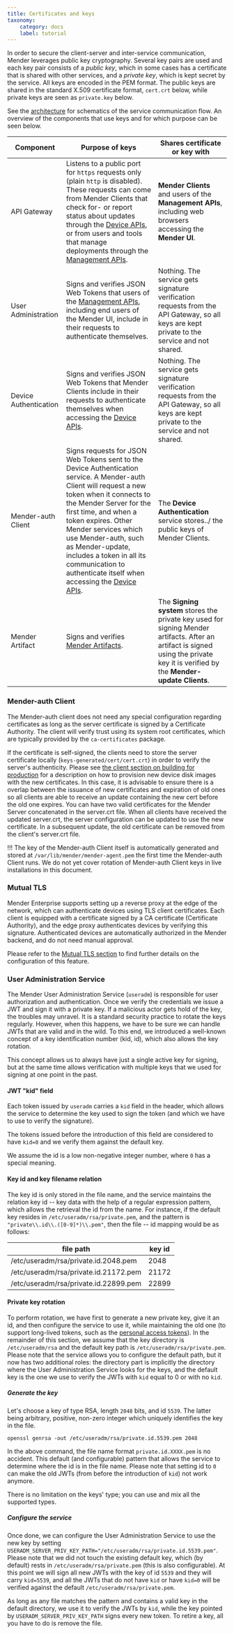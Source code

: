 ```yaml
---
title: Certificates and keys
taxonomy:
    category: docs
    label: tutorial
---
```


In order to secure the client-server and inter-service communication,
Mender leverages public key cryptography. Several key pairs are used
and each key pair consists of a *public key*, which in some cases has
a certificate that is shared with other services, and a *private key*,
which is kept secret by the service.
All keys are encoded in the PEM format. The public keys are shared in the
standard X.509 certificate format, `cert.crt` below,
while private keys are seen as `private.key` below.

See the [architecture](../01.Architecture/docs.md) for schematics of the service
communication flow. An overview of the components that use keys and
for which purpose can be seen below.

| Component | Purpose of keys | Shares certificate or key with |
|-----------------------|----------------------------------------------------------------------------------------------------------------------------------------------------------------------------------------------------------------------------------------------------------------------------------------------------------------------------------|---------------------------------------------------------------------------------------------------------------------------------------------|
| API Gateway | Listens to a public port for `https` requests only (plain `http` is disabled). These requests can come from Mender Clients that check for- or report status about updates through the [Device APIs](../../../200.Server-side-API/?target=_blank#device-apis), or from users and tools that manage deployments through the [Management APIs](../../../200.Server-side-API/?target=_blank#management-apis). | **Mender Clients** and users of the **Management APIs**, including web browsers accessing the **Mender UI**. |
| User Administration | Signs and verifies JSON Web Tokens that users of the [Management APIs](../../../200.Server-side-API/?target=_blank#management-apis), including end users of the Mender UI, include in their requests to authenticate themselves. | Nothing. The service gets signature verification requests from the API Gateway, so all keys are kept private to the service and not shared. |
| Device Authentication | Signs and verifies JSON Web Tokens that Mender Clients include in their requests to authenticate themselves when accessing the [Device APIs](../../../200.Server-side-API/?target=_blank#device-apis). | Nothing. The service gets signature verification requests from the API Gateway, so all keys are kept private to the service and not shared. |
| Mender-auth Client | Signs requests for JSON Web Tokens sent to the Device Authentication service. A Mender-auth Client will request a new token when it connects to the Mender Server for the first time, and when a token expires. Other Mender services which use Mender-auth, such as Mender-update, includes a token in all its communication to authenticate itself when accessing the [Device APIs](../../../200.Server-side-API/?target=_blank#device-apis). | The **Device Authentication** service stores../ the public keys of Mender Clients. |
| Mender Artifact | Signs and verifies [Mender Artifacts](../../../02.Overview/03.Artifact/docs.md). | The **Signing system** stores the private key used for signing Mender artifacts. After an artifact is signed using the private key it is verified by the **Mender-update Clients**. |

### Mender-auth Client

The Mender-auth client does not need any special configuration regarding certificates as long as the
server certificate is signed by a Certificate Authority. The client will verify trust using its
system root certificates, which are typically provided by the `ca-certificates` package.

If the certificate is self-signed, the clients need to store the server certificate locally
(`keys-generated/cert/cert.crt`) in order to verify the server's authenticity.
Please see [the client section on building for production](../../../05.Operating-System-updates-Yocto-Project/06.Build-for-production/docs.md)
for a description on how to provision new device disk images with the new certificates. In this case, it
is advisable to ensure there is a overlap between the issuance of new certificates and expiration of old
ones so all clients are able to receive an update containing the new cert before the old one expires. You
can have two valid certificates for the Mender Server concatenated in the server.crt file. When all clients
have received the updated server.crt, the server configuration can be updated to use the new certificate.
In a subsequent update, the old certificate can be removed from the client's server.crt file.

!!! The key of the Mender-auth Client itself is automatically generated and stored at `/var/lib/mender/mender-agent.pem` the first time the Mender-auth Client runs. We do not yet cover rotation of Mender-auth Client keys in live installations in this document.


### Mutual TLS

Mender Enterprise supports setting up a reverse proxy at the edge of the network, which can authenticate devices using TLS client certificates. Each client is equipped with a certificate signed by a CA certificate (Certificate Authority), and the edge proxy authenticates devices by verifying this signature. Authenticated devices are automatically authorized in the Mender backend, and do not need manual approval.

Please refer to the [Mutual TLS section](../../../08.Server-integration/03.Mutual-TLS-authentication/docs.md)
to find further details on the configuration of this feature.

### User Administration Service

The Mender User Administration Service (`useradm`) is responsible for user authorization
and authentication. Once we verify the credentials we issue a JWT and sign it with a private key.
If a malicious actor gets hold of the key, the troubles may unravel. It is a standard security
practice to rotate the keys regularly. However, when this happens, we have to be sure
we can handle JWTs that are valid and in the wild. To this end, we introduced
a well-known concept of a key identification number (kid, id),
which also allows the key rotation.

This concept allows us to always have just a single active key for signing, but at the same time
allows verification with multiple keys that we used for signing at one point in the past.

#### JWT "kid" field

Each token issued by `useradm` carries a `kid` field in the header, which allows the service to determine
the key used to sign the token (and which we have to use to verify the signature).

The tokens issued before the introduction of this field are considered to have `kid=0`
and we verify them against the default key.

We assume the id is a low non-negative integer number, where `0` has a special meaning.

#### Key id and key filename relation

The key id is only stored in the file name, and the service maintains the relation key id -- key data
with the help of a regular expression pattern, which allows the retrieval the id from the name.
For instance, if the default key resides in `/etc/useradm/rsa/private.pem`, and the pattern
is `"private\\.id\\.([0-9]*)\\.pem"`, then the file -- id mapping would be as follows:

| file path | key id |
| --------- | ------ |
| /etc/useradm/rsa/private.id.2048.pem | 2048 |
| /etc/useradm/rsa/private.id.21172.pem | 21172 |
| /etc/useradm/rsa/private.id.22899.pem | 22899 |

#### Private key rotation

To perform rotation, we have first to generate a new private key, give it an id, and then configure
the service to use it, while maintaining the old one (to support long-lived tokens, 
such as the [personal access tokens](../../../08.Server-integration/01.Using-the-apis/docs.md#personal-access-tokens)).
In the remainder of this section, we assume that the key directory is `/etc/useradm/rsa`
and the default key path is `/etc/useradm/rsa/private.pem`. Please note that the service allows
you to configure the default path, but it now has two additional roles: the directory part is implicitly
the directory where the User Administration Service looks for the keys, and the default key
is the one we use to verify the JWTs with `kid` equal to 0 or with no `kid`.

##### Generate the key

Let's choose a key of type RSA, length `2048` bits, and id `5539`. The latter being arbitrary,
positive, non-zero integer which uniquely identifies the key in the file.

```shell
openssl genrsa -out /etc/useradm/rsa/private.id.5539.pem 2048
```

In the above command, the file name format `private.id.XXXX.pem` is no accident.
This default (and configurable) pattern that allows the service to determine
where the id is in the file name. Please note that setting id to `0` can make
the old JWTs (from before the introduction of `kid`) not work anymore.

There is no limitation on the keys' type; you can use and mix all the supported types.

##### Configure the service

Once done, we can configure the User Administration Service to use the new key by setting
`USERADM_SERVER_PRIV_KEY_PATH="/etc/useradm/rsa/private.id.5539.pem"`. Please note
that we did not touch the existing default key, which (by default) rests
in `/etc/useradm/rsa/private.pem` (this is also configurable). At this point
we will sign all new JWTs with the key of id `5539` and they will carry `kid=5539`,
and all the JWTs that do not have `kid` or have `kid=0` will be verified against
the default `/etc/useradm/rsa/private.pem`.

As long as any file matches the pattern and contains a valid key
in the default directory, we use it to verify the JWTs by `kid`, while
the key pointed by `USERADM_SERVER_PRIV_KEY_PATH` signs every new token.
To retire a key, all you have to do is remove the file.
